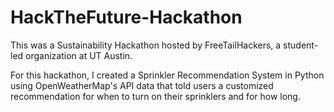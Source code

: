 # HackTheFuture-Hackathon
This was a Sustainability Hackathon hosted by FreeTailHackers, a student-led organization at UT Austin.

For this hackathon, I created a Sprinkler Recommendation System in Python using OpenWeatherMap's API data that told
users a customized recommendation for when to turn on their sprinklers and for how long.
